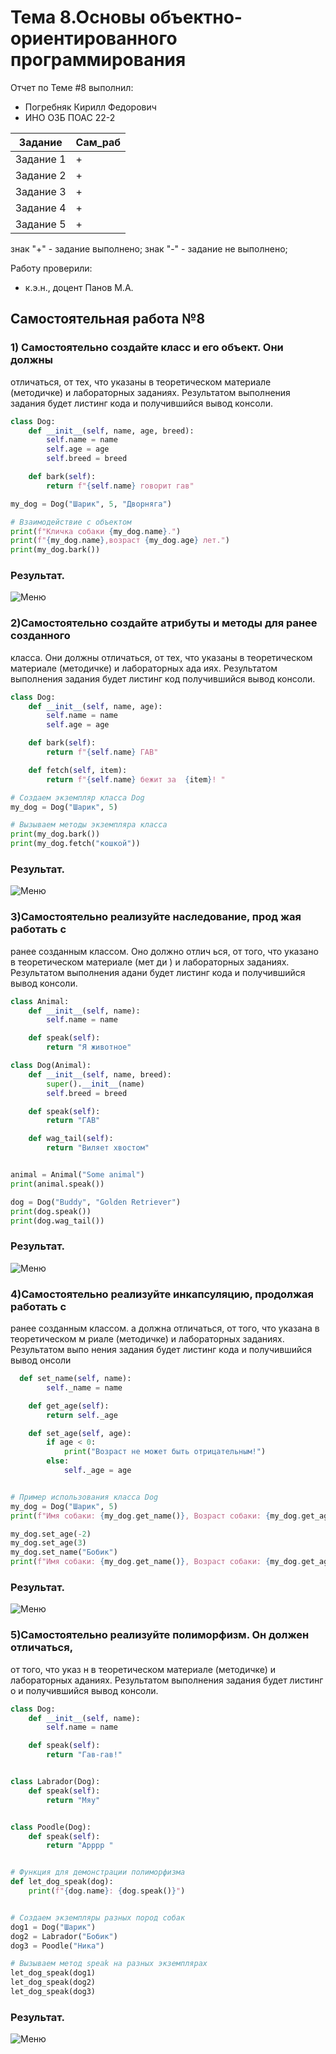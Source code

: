 
# Тема 8.Основы объектно-ориентированного программирования  
Отчет по Теме #8 выполнил:
- Погребняк Кирилл Федорович
- ИНО ОЗБ ПОАС 22-2

| Задание  | Сам_раб |
| ------ | ------ |
| Задание 1 | + | 
| Задание 2 | + | 
| Задание 3 | + | 
| Задание 4 | + | 
| Задание 5 | + | 



знак "+" - задание выполнено; знак "-" - задание не выполнено;

Работу проверили:
- к.э.н., доцент Панов М.А.

## Самостоятельная работа №8
### 1) Самостоятельно создайте класс и его объект. Они должны
отличаться, от тех, что указаны в теоретическом материале
(методичке) и лабораторных заданиях. Результатом выполнения
задания будет листинг кода и получившийся вывод консоли.


```python
class Dog:
    def __init__(self, name, age, breed):
        self.name = name
        self.age = age
        self.breed = breed

    def bark(self):
        return f"{self.name} говорит гав"

my_dog = Dog("Шарик", 5, "Дворняга")

# Взаимодействие с объектом
print(f"Кличка собаки {my_dog.name}.")
print(f"{my_dog.name},возраст {my_dog.age} лет.")
print(my_dog.bark())


```
### Результат.
![Меню]()

### 2)Самостоятельно создайте атрибуты и методы для ранее созданного
класса. Они должны отличаться, от тех, что указаны в
теоретическом материале (методичке) и лабораторных ада иях.
Результатом выполнения задания будет листинг код
получившийся вывод консоли.


```python
class Dog:
    def __init__(self, name, age):
        self.name = name
        self.age = age

    def bark(self):
        return f"{self.name} ГАВ"

    def fetch(self, item):
        return f"{self.name} бежит за  {item}! "

# Создаем экземпляр класса Dog
my_dog = Dog("Шарик", 5)

# Вызываем методы экземпляра класса
print(my_dog.bark())
print(my_dog.fetch("кошкой"))


```
### Результат.
![Меню]()

### 3)Самостоятельно реализуйте наследование, прод жая работать с
ранее созданным классом. Оно должно отлич ься, от того, что
указано в теоретическом материале (мет ди ) и лабораторных
заданиях. Результатом выполнения адани будет листинг кода и
получившийся вывод консоли.


```python
class Animal:
    def __init__(self, name):
        self.name = name

    def speak(self):
        return "Я животное"

class Dog(Animal):
    def __init__(self, name, breed):
        super().__init__(name)
        self.breed = breed

    def speak(self):
        return "ГАВ"

    def wag_tail(self):
        return "Виляет хвостом"


animal = Animal("Some animal")
print(animal.speak()) 

dog = Dog("Buddy", "Golden Retriever")
print(dog.speak())
print(dog.wag_tail())

```
### Результат.
![Меню]()

### 4)Самостоятельно реализуйте инкапсуляцию, продолжая работать с
ранее созданным классом.
а должна отличаться, от того, что
указана в теоретическом м риале (методичке) и лабораторных
заданиях. Результатом выпо нения задания будет листинг кода и
получившийся вывод онсоли


```python
  def set_name(self, name):
        self._name = name

    def get_age(self):
        return self._age

    def set_age(self, age):
        if age < 0:
            print("Возраст не может быть отрицательным!")
        else:
            self._age = age


# Пример использования класса Dog
my_dog = Dog("Шарик", 5)
print(f"Имя собаки: {my_dog.get_name()}, Возраст собаки: {my_dog.get_age()}")

my_dog.set_age(-2)
my_dog.set_age(3)
my_dog.set_name("Бобик")
print(f"Имя собаки: {my_dog.get_name()}, Возраст собаки: {my_dog.get_age()}")

```
### Результат.
![Меню]()

### 5)Самостоятельно реализуйте полиморфизм. Он должен отличаться,
от того, что указ н в теоретическом материале (методичке) и
лабораторных аданиях. Результатом выполнения задания будет
листинг о и получившийся вывод консоли.


```python
class Dog:
    def __init__(self, name):
        self.name = name

    def speak(self):
        return "Гав-гав!"


class Labrador(Dog):
    def speak(self):
        return "Мяу"


class Poodle(Dog):
    def speak(self):
        return "Арррр "


# Функция для демонстрации полиморфизма
def let_dog_speak(dog):
    print(f"{dog.name}: {dog.speak()}")


# Создаем экземпляры разных пород собак
dog1 = Dog("Шарик")
dog2 = Labrador("Бобик")
dog3 = Poodle("Ника")

# Вызываем метод speak на разных экземплярах
let_dog_speak(dog1)
let_dog_speak(dog2)
let_dog_speak(dog3)

```
### Результат.
![Меню]()

